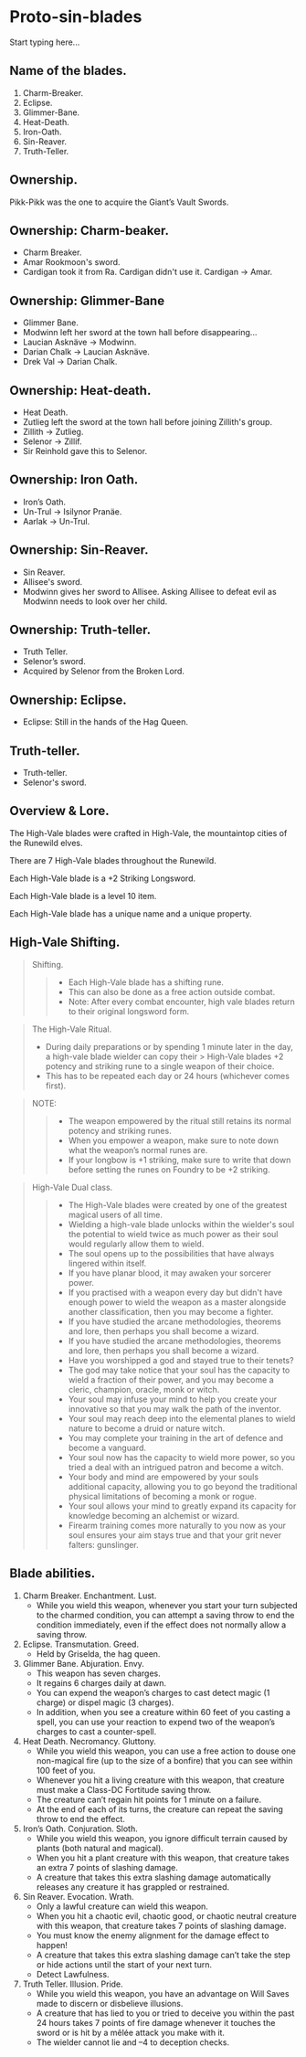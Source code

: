 # Proto-sin-blades

Start typing here...

## Name of the blades.

1. Charm-Breaker.
2. Eclipse.
3. Glimmer-Bane.
4. Heat-Death.
5. Iron-Oath.
6. Sin-Reaver.
7. Truth-Teller.

## Ownership.

Pikk-Pikk was the one to acquire the Giant’s Vault Swords.

## Ownership: Charm-beaker.

- Charm Breaker.
- Amar Rookmoon's sword.
- Cardigan took it from Ra. Cardigan didn't use it. Cardigan -> Amar.

## Ownership: Glimmer-Bane

- Glimmer Bane.
- Modwinn left her sword at the town hall before disappearing...
- Laucian Asknäve -> Modwinn.
- Darian Chalk -> Laucian Asknäve.
- Drek Val -> Darian Chalk.

## Ownership: Heat-death.

- Heat Death.
- Zutlieg left the sword at the town hall before joining Zillith's group.
- Zillith -> Zutlieg.
- Selenor -> Zillif.
- Sir Reinhold gave this to Selenor.

## Ownership: Iron Oath.

- Iron’s Oath.
- Un-Trul -> Isilynor Pranäe.
- Aarlak -> Un-Trul.

## Ownership: Sin-Reaver.
- Sin Reaver.
- Allisee's sword.
- Modwinn gives her sword to Allisee. Asking Allisee to defeat evil as Modwinn needs to look over her child.

## Ownership: Truth-teller.

- Truth Teller.
- Selenor’s sword.
- Acquired by Selenor from the Broken Lord.

## Ownership: Eclipse.

- Eclipse: Still in the hands of the Hag Queen.

## Truth-teller.

- Truth-teller.
- Selenor's sword.

## Overview & Lore.

The High-Vale blades were crafted in High-Vale, the mountaintop cities of the Runewild elves.

There are 7 High-Vale blades throughout the Runewild.

Each High-Vale blade is a +2 Striking Longsword.

Each High-Vale blade is a level 10 item.

Each High-Vale blade has a unique name and a unique property.

## High-Vale Shifting.

> Shifting.
>> - Each High-Vale blade has a shifting rune.
>> - This can also be done as a free action outside combat.
>> - Note: After every combat encounter, high vale blades return to their original longsword form.

> The High-Vale Ritual.
> - During daily preparations or by spending 1 minute later in the day, a high-vale blade wielder can copy their
    > High-Vale blades +2 potency and striking rune to a single weapon of their choice.
> - This has to be repeated each day or 24 hours (whichever comes first).

> NOTE:
>> - The weapon empowered by the ritual still retains its normal potency and striking runes.
>> - When you empower a weapon, make sure to note down what the weapon’s normal runes are.
>> - If your longbow is +1 striking, make sure to write that down before setting the runes on Foundry to be +2 striking.

> High-Vale Dual class.
>> - The High-Vale blades were created by one of the greatest magical users of all time.
>> - Wielding a high-vale blade unlocks within the wielder's soul the potential to wield twice as much power as their soul would regularly allow them to wield.
>> - The soul opens up to the possibilities that have always lingered within itself.
>> - If you have planar blood, it may awaken your sorcerer power.
>> - If you practised with a weapon every day but didn't have enough power to wield the weapon as a master alongside another classification, then you may become a fighter.
>> - If you have studied the arcane methodologies, theorems and lore, then perhaps you shall become a wizard.
>> - If you have studied the arcane methodologies, theorems and lore, then perhaps you shall become a wizard.
>> - Have you worshipped a god and stayed true to their tenets?
>> - The god may take notice that your soul has the capacity to wield a fraction of their power, and you may become a cleric, champion, oracle, monk or witch.
>> - Your soul may infuse your mind to help you create your innovative so that you may walk the path of the inventor.
>> - Your soul may reach deep into the elemental planes to wield nature to become a druid or nature witch.
>> - You may complete your training in the art of defence and become a vanguard.
>> - Your soul now has the capacity to wield more power, so you tried a deal with an intrigued patron and become a witch.
>> - Your body and mind are empowered by your souls additional capacity, allowing you to go beyond the traditional physical limitations of becoming a monk or rogue.
>> - Your soul allows your mind to greatly expand its capacity for knowledge becoming an alchemist or wizard.
>> - Firearm training comes more naturally to you now as your soul ensures your aim stays true and that your grit never falters: gunslinger.

## Blade abilities.

1. Charm Breaker. Enchantment. Lust.
	- While you wield this weapon, whenever you start your turn subjected to the charmed condition, you can attempt a
	  saving throw to end the condition immediately, even if the effect does not normally allow a saving throw.
2. Eclipse. Transmutation. Greed.
	- Held by Griselda, the hag queen.
3. Glimmer Bane. Abjuration. Envy.
	- This weapon has seven charges.
	- It regains 6 charges daily at dawn.
	- You can expend the weapon’s charges to cast detect magic (1 charge) or dispel magic (3 charges).
	- In addition, when you see a creature within 60 feet of you casting a spell, you can use your reaction to expend two of the weapon’s charges to cast a counter-spell.
4. Heat Death. Necromancy. Gluttony.
	- While you wield this weapon, you can use a free action to douse one non-magical fire (up to the size of a bonfire) that you can see within 100 feet of you.
	- Whenever you hit a living creature with this weapon, that creature must make a Class-DC Fortitude saving throw.
	- The creature can’t regain hit points for 1 minute on a failure.
	- At the end of each of its turns, the creature can repeat the saving throw to end the effect.
5. Iron’s Oath. Conjuration. Sloth.
	- While you wield this weapon, you ignore difficult terrain caused by plants (both natural and magical).
	- When you hit a plant creature with this weapon, that creature takes an extra 7 points of slashing damage.
	- A creature that takes this extra slashing damage automatically releases any creature it has grappled or restrained.
6. Sin Reaver. Evocation. Wrath. 
	- Only a lawful creature can wield this weapon.
	- When you hit a chaotic evil, chaotic good, or chaotic neutral creature with this weapon, that creature takes 7
	  points of slashing damage.
	- You must know the enemy alignment for the damage effect to happen!
	- A creature that takes this extra slashing damage can’t take the step or hide actions until the start of your next turn.
	- Detect Lawfulness.
7. Truth Teller. Illusion. Pride.
	- While you wield this weapon, you have an advantage on Will Saves made to discern or disbelieve illusions.
	- A creature that has lied to you or tried to deceive you within the past 24 hours takes 7 points of fire damage whenever it touches the sword or is hit by a mêlée attack you make with it.
	- The wielder cannot lie and –4 to deception checks.
